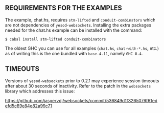 
## REQUIREMENTS FOR THE EXAMPLES

The example, chat.hs, requires `stm-lifted` and `conduit-combinators`
which are not dependencies of `yesod-websockets`. Installing the extra
packages needed for the chat.hs example can be installed with the
command:

    $ cabal install stm-lifted conduit-combinators

The oldest GHC you can use for all examples (`chat.hs`, `chat-with-*.hs`, etc.)
as of writing this is the one bundled with `base-4.11`, namely `GHC 8.4`.


## TIMEOUTS

Versions of `yesod-websockets` prior to 0.2.1 may experience session
timeouts after about 30 seconds of inactivity. Refer to the patch in
the `websockets` library which addresses this issue:

https://github.com/jaspervdj/websockets/commit/536849d1f3265076f61edefd5c89e84e82a99c71
